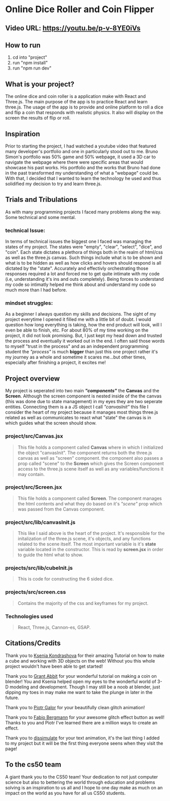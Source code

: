# Online Dice Roller and Coin Flipper
## Video URL: https://youtu.be/p-v-8YE0iVs

## How to run
1. cd into "project"
2. run "npm install"
3. run "npm run dev" 


## What is your project?
The online dice and coin roller is a application make with React and Three.js. The main purpose of the app is to practice React and learn three.js. The usage of the app is to provide and online platform to roll a dice and flip a coin that responds with realistic physics. It also will display on the screen the results of flip or roll. 

## Inspiration 
Prior to starting the project, I had watched a youtube video that featured many developer's portfolio and one in particularly stood out to me. Bruno Simon's portfolio was 50% game and 50% webpage, it used a 3D car to navigate the webpage where there were specific areas that would showcase his past works. His portfolio and the works that Bruno had done in the past transformed my understanding of what a "webpage" could be. With that, I decided that I wanted to learn the technology he used and thus solidified my decision to try and learn three.js.

## Trials and Tribulations
As with many programming projects I faced many problems along the way. Some technical and some mental. 

### technical Issue:
In terms of technical issues the biggest one I faced was managing the states of my project. The states were "empty", "clear", "select", "dice", and "coin". Each state dictates a plethora of things both in the realm of html/css as well as the three.js canvas. Such things include what is to be shown and what is to be hidden as well as how clicks and hovers should respond is all dictated by the "state". Accurately and effectivly orchestrating those responses required a lot and forced me to get quite intimate with my code (i.e, understanding it's ins and outs completely). Being forces to understand my code so intimatly helped me think about and understand my code so much more than I had before.      

### mindset struggles:
As a beginner I always question my skills and decisions. The sight of my project everytime I opened it filled me with a little bit of doubt. I would question how long everything is taking, how the end product will look, will I even be able to finish, etc. For about 80% of my time working on the project, it did not look promising. But, I just kept my head down and trusted the process and eventually it worked out in the end. I often said those words to myself "trust in the process" and as an independent programming student the *"process"* is much **bigger** than just this one project rather it's my journey as a whole and sometime it scares me...but other times, especially after finishing a project, it excites me!

## Project overview

My project is seperated into two main ***"components"*** the **Canvas** and the **Screen**. Although the screen component is nested inside of the the canvas (this was done due to state management) in my eyes they are two seperate entities. Connecting them is a a JS object I call *"canvasInit"* this file I consider the heart of my project because it manages most things three.js related as well as communicates to react what "state" the canvas is in which guides what the screen should show. 

### project/src/Canvas.jsx
>This file holds a component called **Canvas** where in which I initialized the object "canvasInit". The component returns both the three.js canvas as well as "screen" component. the component also passes a prop called "scene" to the **Screen** which gives the Screen component access to the three.js scene itself as well as any variables/functions it may contain.

### project/src/Screen.jsx
>This file holds a component called **Screen**. The component manages the html contents and what they do based on it's *"scene"* prop which was passed from the Canvas component. 

### project/src/lib/canvasInit.js
>This like I said above is the heart of the project. It's responsible for the initalization of the three.js scene, it's objects, and any functions related to the scene itself. The most important variable is it's **state** variable located in the constructor. This is read by **screen.jsx** in order to guide the html what to show.

### projects/src/lib/cubeInit.js
>This is code for constructing the 6 sided dice. 

### projects/src/screen.css
>Contains the majority of the css and keyframes for my project.

### Technologies used
> React, Three.js, Cannon-es, GSAP. 

## Citations/Credits
Thank you to [Ksenia Kondrashova](https://tympanus.net/codrops/2023/01/25/crafting-a-dice-roller-with-three-js-and-cannon-es/) for their amazing Tutorial on how to make a cube and working with 3D objects on the web! Without you this whole project wouldn't have been able to get started!

Thank you to [Grant Abbit](https://www.youtube.com/watch?v=r8ltW7pAN6M) for your wonderful tutorial on making a coin on blender! 
You and Ksenia helped open my eyes to the wonderful world of 3-D modeling and development. Though I may still be a noob at blender, just dipping my toes in may make me want to take the plunge in later in the future.

Thank you to [Piotr Galor](https://codepen.io/pgalor/pen/OeRWJQ) for your beautifully clean glitch animation!

Thank you to [Fabio Bergmann](https://codepen.io/fabiocberg/pen/wvqpXqg) for your awesome glitch effect button as well! Thanks to you and Piotr I've learned there are a million ways to create an effect.

Thank you to [dissimulate](https://codepen.io/dissimulate/pen/nmJyyg) for your text animation, it's the last thing I added to my project but it will be the first thing everyone seens when they visit the page!


## To the cs50 team
A giant thank you to the CS50 team! Your dedication to not just computer science but also to bettering the world through education and problems solving is an inspiration to us all and I hope to one day make as much on an impact on the world as you have for all us CS50 students.








